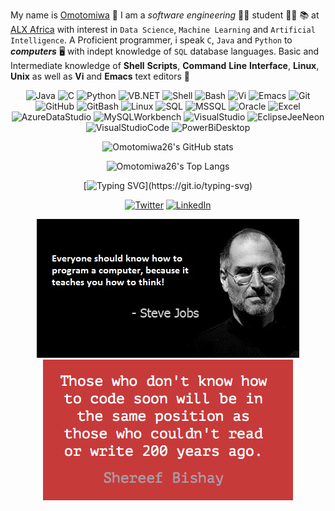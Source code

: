 My name is [Omotomiwa](https://github.com/omotomiwa26) 👋 I am a _software_ _engineering_ 👨‍💻 student 👨‍🎓 📚 at [ALX Africa](https://www.alxafrica.com) with interest in `Data Science`, `Machine Learning` and `Artificial Intelligence`. A Proficient programmer, i speak `C`, `Java` and `Python` to ***computers*** 🖥️ with indept knowledge of `SQL` database languages. Basic and Intermediate knowledge of __Shell__ __Scripts__, __Command__ __Line__ __Interface__, __Linux__, __Unix__ as well as **Vi** and **Emacs** text editors 📃 <br/>

 <div align="center">
<p> 
 
  ![Java](https://img.shields.io/badge/-Java-05122A?style=flat&logo=Java)
  ![C](https://img.shields.io/badge/-C-05122A?style=flat&logo)
  ![Python](https://img.shields.io/badge/-Python-05122A?style=flat&logo=python)
  ![VB.NET](https://img.shields.io/badge/-VB.NET-05122A?style=flat&logo=visual-basic.NET)
  ![Shell](https://img.shields.io/badge/-Shell-05122A?style=flat&logo=shell)
  ![Bash](https://img.shields.io/badge/-Bash-05122A?style=flat&logo=bash)
  ![Vi](https://img.shields.io/badge/-Vi-05122A?style=flat&logo=vi)
  ![Emacs](https://img.shields.io/badge/-Emacs-05122A?style=flat&logo=emacs)
  ![Git](https://img.shields.io/badge/-Git-05122A?style=flat&logo=git)
  ![GitHub](https://img.shields.io/badge/-GitHub-05122A?style=flat&logo=github)
  ![GitBash](https://img.shields.io/badge/-GitBash-05122A?style=flat&logo=Git-Bash)
  ![Linux](https://img.shields.io/badge/-Linux-05122A?style=flat&logo=linux)
  ![SQL](https://img.shields.io/badge/-SQL-05122A?style=flat&logo=mysql)
  ![MSSQL](https://img.shields.io/badge/-SQL-05122A?style=flat&logo=ms-mysql)
  ![Oracle](https://img.shields.io/badge/-Oracle-05122A?style=flat&logo=oracle)
  ![Excel](https://img.shields.io/badge/-Excel-05122A?style=flat&logo=excel)
  ![AzureDataStudio](https://img.shields.io/badge/-AzureDataStudio-05122A?style=flat&logo=Azure-Data-Studio)
  ![MySQLWorkbench](https://img.shields.io/badge/-MySQLWorkbench-05122A?style=flat&logo=mysql-Work-bench)
  ![VisualStudio](https://img.shields.io/badge/-VisualStudio-05122A?style=flat&logo=Visual-Studio)
  ![EclipseJeeNeon](https://img.shields.io/badge/-EclipseJeeNeon-05122A?style=flat&logo=Eclipse-Jee-Neon)
  ![VisualStudioCode](https://img.shields.io/badge/-VisualStudioCode-05122A?style=flat&logo=Visual-Studio-Code)
  ![PowerBiDesktop](https://img.shields.io/badge/-PowerBiDesktop-05122A?style=flat&logo=Power-Bi-Desktop)

  </p>
 </div> 
 
<div align="center">
<p>

![Omotomiwa26's GitHub stats](https://https-github-com-omotomiwa26-github-read-git-054ecc-omotomiwa26.vercel.app/api?username=omotomiwa26&show_icons=true&theme=tokyonight)
 
![Omotomiwa26's Top Langs](https://https-github-com-omotomiwa26-github-read-git-054ecc-omotomiwa26.vercel.app/api/top-langs/?username=omotomiwa26&show_icons=true&theme=tokyonight&langs_count=8&layout=compact)
 
  </p>
 </div>
 
 <div align="center">
<p>
 
[![Typing SVG](https://readme-typing-svg.herokuapp.com/?lines=Programming+is+an+attempt+to+create;a+representation+of;reality+on+the+computer.)](https://git.io/typing-svg)

 </p>
 </div>
 
   <div align="center">
<p> 
  <a href="https://twitter.com/i_am_omotomiwa" target="_blank"><img alt="Twitter" src="https://img.shields.io/badge/twitter-%231DA1F2.svg?&style=for-the-badge&logo=twitter&logoColor=white" /></a> 
  <a href="https://www.linkedin.com/in/afonja-omotomiwa-6b80b61b2/" target="_blank"><img alt="LinkedIn" src="https://img.shields.io/badge/linkedin-%230077B5.svg?&style=for-the-badge&logo=linkedin&logoColor=white" /></a> 
</p>
 </div>

<div align="center">
<p> 
<img src="https://github.com/omotomiwa26/omotomiwa26/blob/main/143476-steve-jobs-computer-programming-quote.jpg" /> <img src="https://github.com/omotomiwa26/omotomiwa26/blob/main/those-who-dont-know-how-to-code-soon-will-be.png" /> 
</p>
 </div>
 
 
 
 
